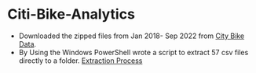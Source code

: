 # Citi-Bike-Analytics

* Downloaded the zipped files from Jan 2018- Sep 2022 from [City Bike Data](https://ride.citibikenyc.com/system-data).
* By Using the Windows PowerShell wrote a script to extract 57 csv files directly to a folder. [Extraction Process]([https://www.howtogeek.com/670314/how-to-zip-and-unzip-files-using-powershell/](https://stackoverflow.com/questions/28448202/i-want-to-extract-all-zip-files-in-a-given-directory-in-temp-using-powershell))
